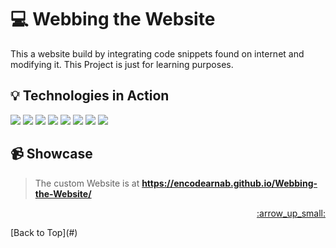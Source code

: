 # :computer: Webbing the Website
This a website build by integrating code snippets found on internet and modifying it. This Project is just for learning purposes.    
## :bulb: Technologies in Action  
<img src="https://img.shields.io/badge/HTML5-20232A?style=for-the-badge&logo=html5&logoColor=E34F26">  <img src="https://img.shields.io/badge/CSS3-20232A?style=for-the-badge&logo=css3&logoColor=1572B6">  <img src="https://img.shields.io/badge/Sass-20232A?style=for-the-badge&logo=sass&logoColor=CC6699">  <img src="https://img.shields.io/badge/Bootstrap-20232A?style=for-the-badge&logo=bootstrap&logoColor=563D7C">  <img src="https://img.shields.io/badge/jQuery-20232A?style=for-the-badge&logo=jquery&logoColor=0769AD">  <img src="https://img.shields.io/badge/JavaScript-20232A?style=for-the-badge&logo=javascript&logoColor=F7DF1E">    <img src="https://img.shields.io/badge/React-20232A?style=for-the-badge&logo=react&logoColor=61DAFB">  <img src="https://img.shields.io/badge/SVG-20232A?style=for-the-badge&logo=SVG&logoColor=FFB13B">    
## :video_camera: Showcase
> The custom Website is at **https://encodearnab.github.io/Webbing-the-Website/**    

<p align="right">
<a href=#> :arrow_up_small: </a> 
</p>[Back to Top](#)

